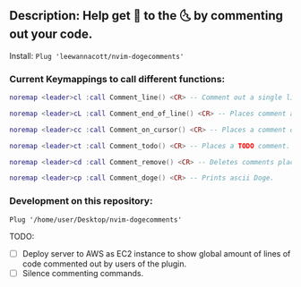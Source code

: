 ## Description: Help get :dog: to the :last_quarter_moon_with_face: by commenting out your code. 

Install: `Plug 'leewannacott/nvim-dogecomments'`

### Current Keymappings to call different functions:
```lua
noremap <leader>cl :call Comment_line() <CR> -- Comment out a single line or multiple using count or VL mode.

noremap <leader>cL :call Comment_end_of_line() <CR> -- Places comment at end of line and enters insert mode.

noremap <leader>cc :call Comment_on_cursor() <CR> -- Places a comment on the cursor mark position.

noremap <leader>ct :call Comment_todo() <CR> -- Places a TODO comment.

noremap <leader>cd :call Comment_remove() <CR> -- Deletes comments placed at start of lines.

noremap <leader>cp :call Comment_doge() <CR> -- Prints ascii Doge.
```

### Development on this repository:

`Plug '/home/user/Desktop/nvim-dogecomments'`

TODO: 
- [ ] Deploy server to AWS as EC2 instance to show global amount of lines of code commented out by users of the plugin.
- [ ] Silence commenting commands.
